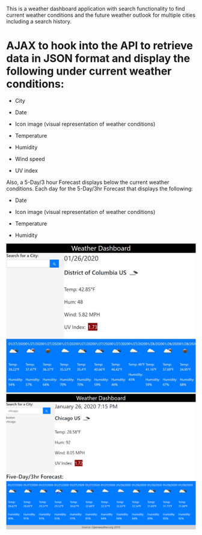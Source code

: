 This is a weather dashboard application with search functionality to find current weather conditions and the future weather outlook for multiple cities including a search history.

# AJAX to hook into the API to retrieve data in JSON format and display the following under current weather conditions:

  * City

  * Date

  * Icon image (visual representation of weather conditions)

  * Temperature

  * Humidity

  * Wind speed

  * UV index

Also, a 5-Day/3 hour Forecast displays below the current weather conditions. Each day for the 5-Day/3hr Forecast that displays the following:

  * Date

  * Icon image (visual representation of weather conditions)

  * Temperature

  * Humidity


![Current Location](assets/wea1.png)
![User Input](assets/wea2.png)


